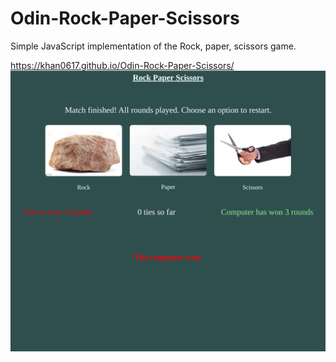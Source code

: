# Odin-Rock-Paper-Scissors
Simple JavaScript implementation of the Rock, paper, scissors game.

https://khan0617.github.io/Odin-Rock-Paper-Scissors/
![screenshot of rock paper scissors page](./images/screenshot.png)
